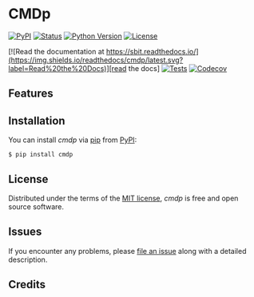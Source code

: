 # CMDp

[![PyPI](https://img.shields.io/pypi/v/cmdp.svg)][pypi status]
[![Status](https://img.shields.io/pypi/status/cmdp.svg)][pypi status]
[![Python Version](https://img.shields.io/pypi/pyversions/cmdp)][pypi status]
[![License](https://img.shields.io/pypi/l/cmdp)][license]

[![Read the documentation at https://sbit.readthedocs.io/](https://img.shields.io/readthedocs/cmdp/latest.svg?label=Read%20the%20Docs)][read the docs]
[![Tests](https://github.com/j5pu/cmdp/workflows/Tests/badge.svg)][tests]
[![Codecov](https://codecov.io/gh/j5pu/cmdp/branch/main/graph/badge.svg)][codecov]

[pypi status]: https://pypi.org/project/cmdp/

[read the docs]: https://cmdp.readthedocs.io/

[tests]: https://github.com/j5pu/cmdp/actions?workflow=Tests

[codecov]: https://app.codecov.io/gh/j5pu/cmdp

[pre-commit]: https://github.com/pre-commit/pre-commit

[black]: https://github.com/psf/black

## Features

## Installation

You can install _cmdp_ via [pip] from [PyPI]:

```console
$ pip install cmdp
```

## License

Distributed under the terms of the [MIT license][license],
_cmdp_ is free and open source software.

## Issues

If you encounter any problems,
please [file an issue] along with a detailed description.

## Credits

[@j5pu]: https://github.com/j5pu

[pypi]: https://pypi.org/

[file an issue]: https://github.com/j5pu/pproj/issues

[pip]: https://pip.pypa.io/

<!-- github-only -->

[license]: https://github.com/j5pu/pproj/blob/main/LICENSE

